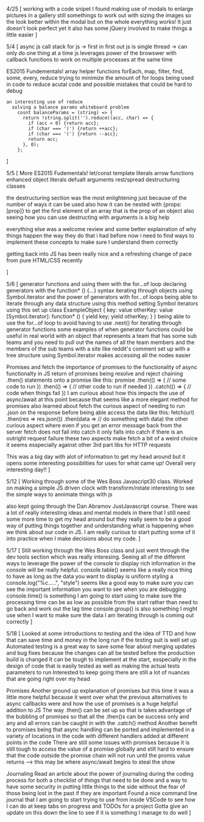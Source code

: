 4/25 [
  working with a code snipet I found making use of modals to enlarge pictures in a gallery
  still somethings to work out with sizing the images so the look better within the modal but on the whole everything works! It just doesn't look perfect yet
  it also has some jQuery involved to make things a little easier
]

5/4 [
  async js
    call stack for js -> first in first out
    js is single thread -> can only do one thing at a time
    js leverages power of the browswer with callback functions to work on multiple processes at the same time


  ES2015 Fundementals!
    array helper functions
      forEach, map, filter, find, some, every, reduce
    trying to minimize the amount of for loops being used in code 
      to reduce acutal code and possible mistakes that could be hard to debug
    
    an interesting use of reduce 
      solving a balance params whiteboard problem
        cosnt balanceParams = (string) => {
          return !string.split('').reduce((acc, char) => {
            if (acc < 0) {return acc};
            if (char === ')') {return ++acc};
            if (char === '(') {return --acc};
            return acc;
          }, 0);
        };
]

5/5 [
  More ES2015 Fudementals!
  let/const 
  template literals
  arrow functions
  enhanced object literals
  defualt arguments
  rest/spread
  destructuring
  classes

  the destructuring section was the most enlightening just because of the number of ways it can be used 
    also how it can be nested with {props: [prop]} to get the first element of an array that is the prop of an object
    also seeing how you can use destructing with arguments is a big help
  
  everything else was a welcome review and some better explaination of why things happen the way they do that i had before
  now i need to find ways to implement these concepts to make sure I understand them correctly

  getting back into JS has been really nice and a refreshing change of pace from pure HTML/CSS recently
   
]

5/6 [
  generator functions and using them with the for...of loop
   declaring generators with the function* () {...} syntax
    iterating through objects using Symbol.iterator and the power of generators with for...of loops
      being able to iterate through any data structure using this method
      setting Symbol iterators using this set up
      class ExampleObject {
        key: value
        otherKey: value
        [Symbol.iterator]: function* () {
          yield key;
          yield otherKey;
        }
      }
    being able to use the for...of loop to avoid having to use .next() for iterating through generator functions
    some examples of when generator functions could be useful in real world
      with an object that represents a team that has some sub teams and you need to pull out the names of all the team members
        and the members of the sub teams
      with a site like reddit's comment set up with a tree structure using Symbol.iterator makes accessing all the nodes easier
  
  Promises and fetch
    the importance of promises to the functionality of async functionalty in JS
    return of promises being resolve and reject
    chaining .then() statements onto a promise
     like this: 
      promise
        .then(() => {
            // some code to run
          })
        .then(() => {
          // other code to run if needed
        })
        .catch(() => {
          // code when things fail
        })
    I am curious about how this impacts the use of async/await at this point because that seems like a more elegant method for promises
    also learned about fetch
      the curious aspect of needing to run .json on the response before being able access the data
      like this:
        fetch(url)
          .then(res => res.json())
          .then(data => // do something with data)
      the other curious aspect where even if you get an error message back from the server fetch does not fall into catch 
        it only falls into catch if there is an outright request failure
      these two aspects make fetch a bit of a weird choice it seems esspecially against other 3rd part libs for HTTP requests

  This was a big day with alot of information to get my head around but it opens some interesting possiblities for uses for what came up! Overall very interesting day!!
]

5/12 [
  Working through some of the Wes Boss Javascript30 class. Worked on making a simple JS driven clock with transform/rotate
    interesting to see the simple ways to annimate things with js
  
  also kept going through the Dan Abramov JustJavascript course. There was a lot of really interesting ideas and mental models in there that I still need some more time to get my head around but they really seem to be a good way of putting things together and understanding what is happening when we think about our code in JS. I am really curious to start putting some of it into practice when I make decisions about my code.
]

5/17 [
  Still working through the Wes Boss class and just went through the dev tools section which was really interesing. Seeing all of the different ways to leverage the power of the console to display rich information in the console will be really helpful.
    console.table() seems like a really nice thing to have as long as the data you want to display is uniform
    styling a console.log("%c.....", "style") seems like a good way to make sure you can see the important information you want to see when you are debugging
    console.time() is something I am going to start using to make sure the processing time can be as low as possible from the start rather than need to go back and work out the lag time
    console.group() is also something I might use when I want to make sure the data I am iterating through is coming out correctly
]

5/18 [
  Looked at some introductions to testing and the idea of TTD and how that can save time and money in the long run if the testing suit is well set up
    Automated testing is a great way to save some fear about merging updates and bug fixes because the changes can all be tested before the production build is changed
    It can be tough to implement at the start, esspecially in the design of code that is easily tested as well as making the actual tests parameters to run
    Interested to keep going there are still a lot of nuances that are going right over my head
  
  Promises
    Another ground up explanation of promises but this time it was a little more helpful because it went over what the previous alternatives to async callbacks were and how the use of promises is a huge helpful addition to JS
    The way .then() can be set up so that is takes advantage of the bubbling of promises so that all the .then()s can be success only and any and all errors can be caught in with the .catch() method
    Another benefit to promises being that async handling can be ported and implemented in a variety of locations in the code with different handlers added at different points in the code
    There are still some issues with promises because it is still tough to access the value of a promise globally and still hard to ensure that the code outside the promise chain will not run until the promis value returns --> this may be where async/await begins to steal the show

  Journaling
    Read an article about the power of journaling during the coding process for both a checklist of things that need to be done and a way to have some security in putting little things to the side without the fear of those being lost in the past if they are important
    Found a nice command line journal that I am going to start trying to use from inside VSCode to see how I can do at keep tabs on progress and TODOs for a project 
    Gotta give an update on this down the line to see if it is something I manage to do well
]